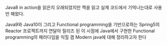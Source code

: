 Java8 in action을 읽은지 오래되었지만
책을 읽고 실제 코드에서 기억나는대로 사용만 해왔다.

Java9와 Java10이 그리고 Functional programming을 기반으로하는 
Spring5의 Reactor 프로젝트까지 연달아 릴리즈 된 이 시점에 
Java에서 구현한 Functional programming의 패러다임을 익힐 겸 
Modern java에 대해 정리하고자 한다